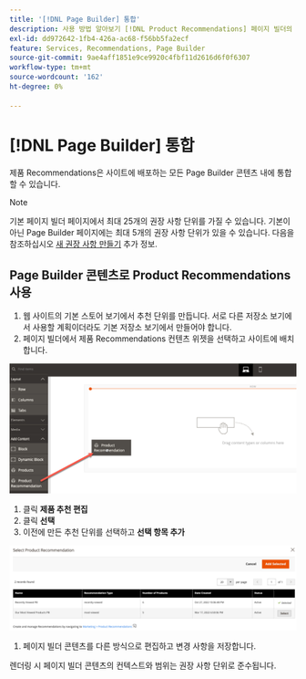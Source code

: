 ```yaml
---
title: '[!DNL Page Builder] 통합'
description: 사용 방법 알아보기 [!DNL Product Recommendations] 페이지 빌더의 단위.
exl-id: dd972642-1fb4-426a-ac68-f56bb5fa2ecf
feature: Services, Recommendations, Page Builder
source-git-commit: 9ae4aff1851e9ce9920c4fbf11d2616d6f0f6307
workflow-type: tm+mt
source-wordcount: '162'
ht-degree: 0%

---
```


# [!DNL Page Builder] 통합

제품 Recommendations은 사이트에 배포하는 모든 Page Builder 콘텐츠 내에 통합할 수 있습니다.

>[!NOTE]
>
> 기본 페이지 빌더 페이지에서 최대 25개의 권장 사항 단위를 가질 수 있습니다. 기본이 아닌 Page Builder 페이지에는 최대 5개의 권장 사항 단위가 있을 수 있습니다. 다음을 참조하십시오 [새 권장 사항 만들기](create.md) 추가 정보.

## Page Builder 콘텐츠로 Product Recommendations 사용

1. 웹 사이트의 기본 스토어 보기에서 추천 단위를 만듭니다. 서로 다른 저장소 보기에서 사용할 계획이더라도 기본 저장소 보기에서 만들어야 합니다.
1. 페이지 빌더에서 제품 Recommendations 컨텐츠 위젯을 선택하고 사이트에 배치합니다.

![추천 단위 삽입](assets/pb-insert.png)

1. 클릭 **제품 추천 편집**
1. 클릭 **선택**
1. 이전에 만든 추천 단위를 선택하고 **선택 항목 추가**

![추천 단위 삽입](assets/pb-select.png)

1. 페이지 빌더 콘텐츠를 다른 방식으로 편집하고 변경 사항을 저장합니다.

렌더링 시 페이지 빌더 콘텐츠의 컨텍스트와 범위는 권장 사항 단위로 준수됩니다.
